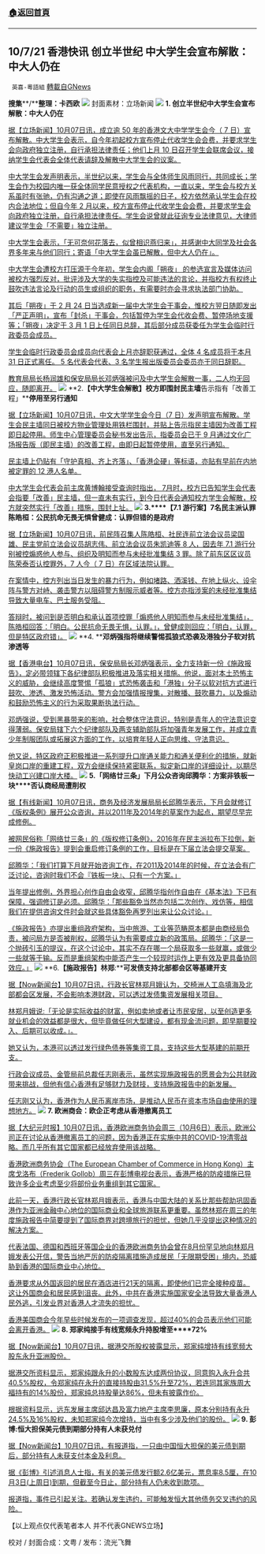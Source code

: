 ###  [:house:返回首頁](https://github.com/ourhimalayas/txt)
---


## 10/7/21 香港快讯 创立半世纪 中大学生会宣布解散：中大人仍在
` 英喜-粵語組` [轉載自GNews](https://gnews.org/zh-hans/1579603/)

**搜集****/****整理：卡西欧**
![](https://assets.gnews.org/wp-content/uploads/2021/10/1007fenmian.jpg)
封面素材：立场新闻
![](https://assets.gnews.org/wp-content/uploads/2021/10/Screen-Shot-2021-10-07-at-11.12.43-AM.png)
**1. ****创立半世纪****中大学生会宣布解散：中大人仍在**

[据【立场新闻】10月07日讯，成立逾 50 年的香港文大中学学生会今（ 7 日）宣布解散。中大学生会表示，自今年初起校方宣布停止代收学生会会费，并要求学生会向政府独立注册，自行承担法律责任；他们上月 10 日召开学生会联席会议，接纳学生会代表会全体代表请辞及解散中大学生会的议案。](https://www.thestandnews.com/society/創立半世紀-中大學生會宣布解散中大人仍在)

[中大学生会发声明表示，半世纪以来，学生会与全体师生风雨同行，共同成长；学生会作为校园内唯一获全体同学民意授权之代表机构，一直以来，学生会与校方关系虽时有张驰，仍有沟通之道；即使在风雨飘摇的日子，校方依然承认学生会在校内合法地位；但自今年 2 月以来，校方宣布停止代收学生会会费，并要求学生会向政府独立注册，自行承担法律责任。学生会说曾就此征询专业法律意见，大律师建议学生会「不需要」独立注册。](https://www.thestandnews.com/society/創立半世紀-中大學生會宣布解散中大人仍在)

[中大学生会表示，「无可奈何花落去，似曾相识燕归来」，并感谢中大同学及社会各界多年来与他们同行；寄语「中大学生会虽已解散，但中大人仍在」。](https://www.thestandnews.com/society/創立半世紀-中大學生會宣布解散中大人仍在)

[中大学生会遭校方打压源于今年初，学生会内阁「朔夜」 的参选宣言及媒体访问被校方强烈反对，批评涉及大学的失实指控及可能违法的言论，并指校方有权终止鼓吹违法言论及行动的员生或组织的职务，有需要时亦会寻求执法部门协助。](https://www.thestandnews.com/society/創立半世紀-中大學生會宣布解散中大人仍在)

[其后「朔夜」于 2 月 24 日当选成新一届中大学生会干事会，惟校方翌日随即发出「严正声明」，宣布「封杀」干事会，包括暂停为学生会代收会费、暂停场地支援等；「朔夜」决定于 3 月 1 日上任同日总辞，其后部分成员获委任为学生会临时行政委员会成员。](https://www.thestandnews.com/society/創立半世紀-中大學生會宣布解散中大人仍在)

[学生会临时行政委员会成员向代表会上月亦辞职获通过，全体 4 名成员将于本月 31 日正式离任。 5 名代表会代表、3 名学生报出版委员会委员亦于同日辞职。](https://www.thestandnews.com/society/創立半世紀-中大學生會宣布解散中大人仍在)

[教育局局长杨润雄和保安局局长邓炳强被问及中大学生会解散一事，二人均无回应，随即离开。](https://www.thestandnews.com/society/創立半世紀-中大學生會宣布解散中大人仍在)
![](https://assets.gnews.org/wp-content/uploads/2021/10/Screen-Shot-2021-10-07-at-11.12.55-AM.png)
**2.****【中大学生会解散】校方即围封民主墙****告示指有「改善工程」****停用至另行通知**

[据【立场新闻】10月07日讯，中文大学学生会今日（7 日）发声明宣布解散。学生会民主墙同日被校方物业管理处用铁栏围封，并贴上告示指民主墙因为改善工程即日起停用。师生中心管理委员会秘书发出告示，指委员会已于 9 月通过文化广场报告版（即民主墙）的改善工程，由即日起暂停使用，直至另行通知。](https://www.thestandnews.com/politics/中大學生會解散校方即圍封民主牆-告示指有改善工程-停用至另行通知)

[民主墙上仍贴有「守护真相、齐上齐落」、「香港企硬」等标语，亦贴有早前在内地被定罪的 12 港人名单。](https://www.thestandnews.com/politics/中大學生會解散校方即圍封民主牆-告示指有改善工程-停用至另行通知)

[中大学生会代表会前主席黄博翰接受查询时指出， 7月时，校方已告知学生会代表会指要「改善」民主墙，但一直未有实行，到今日代表会通知校方学生会解散，校方就突然实行「改善」措施，围封上址。](https://www.thestandnews.com/politics/中大學生會解散校方即圍封民主牆-告示指有改善工程-停用至另行通知)
![](https://assets.gnews.org/wp-content/uploads/2021/10/Screen-Shot-2021-10-07-at-11.13.07-AM.png)
**3.****【****7.1 ****游行案】****7****名民主派认罪****陈皓桓：公民抗命无畏无惧****曾健成：认罪但错的是政府**

[据【立场新闻】10月07日讯，前民阵召集人陈皓桓、社民连前立法会议员梁国雄、民主党前立法会议员胡志伟、前立法会议员朱凯迪等 8 人，因去年 7.1 游行分别被控煽惑他人参与、组织及明知而参与未经批准集结 3 罪。除了前东区区议员陈荣泰否认控罪外，7 人今（ 7 日）在区域法院认罪。](https://www.thestandnews.com/court/71-遊行案7-民主派認罪-陳皓桓公民抗命無畏無懼-曾健成認罪但錯的是政府)

[在案情中，控方列出当日发生的暴力行为，例如堵路、洒溪钱、在地上纵火、设伞阵与警方对峙、袭击警方以阻碍警方制服示威者等。控方亦指涉案的未经批准集结导致大量电车、巴士服务受阻。](https://www.thestandnews.com/court/71-遊行案7-民主派認罪-陳皓桓公民抗命無畏無懼-曾健成認罪但錯的是政府)

[答辩时，被问到是否明白和承认首项控罪「煽惑他人明知而参与未经批准集结」，陈皓桓回答：「明白。公民抗命无畏无惧，认罪。」，曾健成则回应：「明白，认罪，但是特区政府错」。](https://www.thestandnews.com/court/71-遊行案7-民主派認罪-陳皓桓公民抗命無畏無懼-曾健成認罪但錯的是政府)
![](https://assets.gnews.org/wp-content/uploads/2021/10/Screen-Shot-2021-10-07-at-11.13.16-AM.png)
**4. ****邓炳强指将继续警惕孤狼式恐袭及港独分子软对抗渗透等**

[据【香港电台】10月07日讯，保安局局长邓炳强表示，全力支持新一份《施政报告》，定必带领辖下各纪律部队积极推进及落实相关措施。他说，面对本土恐怖主义的威胁，会继续高度警惕「孤狼」式恐怖袭击和「港独」分子以软对抗方式进行鼓吹、渗透、激发恐怖活动。警方会加强情报搜集，对散播、鼓吹暴力，以及煽动和鼓励恐怖主义的行为采取果断执法行动。](https://news.rthk.hk/rthk/ch/component/k2/1613944-20211007.htm)

[邓炳强说，受到黑暴带来的影响，社会整体守法意识，特别是青年人的守法意识变得薄弱。保安局辖下六个纪律部队及两支辅助部队将加强青年发展工作，并成立青少年制服团队或拓展这方面的工作，以培育年轻人正向思维、守法意识。](https://news.rthk.hk/rthk/ch/component/k2/1613944-20211007.htm)

[他又说，特区政府正积极推进一系列提升口岸通关能力和通关便利化的措施，就新皇岗口岸的重建工程，双方会继续保持紧密联系，拟定新口岸的详细设计，以期尽快动工兴建口岸大楼。](https://news.rthk.hk/rthk/ch/component/k2/1613944-20211007.htm)
![](https://assets.gnews.org/wp-content/uploads/2021/10/Screen-Shot-2021-10-07-at-11.13.28-AM.png)
**5.****「网络廿三条」下月公众咨询****邱腾华：方案非铁板一块****否认商经局遭削权**

[据【有线新闻】10月07日讯，商务及经济发展局局长邱腾华表示，下月会就修订《版权条例》展开公众咨询，并以2011年及2014年的草案作为起点，期望尽早完成修例。](http://cablenews.i-cable.com/ci/news/article/37/769240)

[被网民俗称「网络廿三条」的《版权修订条例》，2016年在民主派拉布下拉倒，新一份《施政报告》提到会重启修订条例的工作，目标是在下届立法会提交草案。](http://cablenews.i-cable.com/ci/news/article/37/769240)

[邱腾华：「我们打算下月就开始咨询工作，在2011及2014年的时候，在立法会有广泛讨论，咨询时我们不会『铁板一块』、只有一个方案。」](http://cablenews.i-cable.com/ci/news/article/37/769240)

[当年提出修例，外界担心创作自由会收窄，邱腾华指创作自由在《基本法》下已有保障，强调修订是必须。邱腾华：「那些豁免当然亦包括二次创作、戏仿等，相信我们在提供咨询文件时会就这些具体豁免再罗列出来让公众讨论。」](http://cablenews.i-cable.com/ci/news/article/37/769240)

[《施政报告》亦提出重组政府架构，当中旅游、工业等范畴原本都是由商经局负责，被问局方是否被削权，邱腾华认为有需要成立新的政策局。邱腾华：「这是一个抛砖引玉的提议，在这个讨论中，其实不存在哪一个局获取多一些就赢，或做少一些就等于输。反而是重组架构中能否产生一个较现时运作上更有效及更具备协同效应。」](http://cablenews.i-cable.com/ci/news/article/37/769240)
![](https://assets.gnews.org/wp-content/uploads/2021/10/Screen-Shot-2021-10-07-at-11.13.36-AM.png)
**6.****【施政报告】林郑****:****可发债支持北部都会区等基建开支**

[据【Now新闻台】10月07日讯，行政长官林郑月娥认为，交椅洲人工岛填海及北部都会区发展，不会影响本港财政，可以透过发债集资发展相关项目。](https://news.now.com/home/finance/player?newsId=452369)

[林郑月娥说:「无论是实际收益的财富，例如卖地或者让市民安居，以至创造更多就业机会的效益都是很大，但毕竟做任何大型建设，都有现金流问题，即早期要投入、后期可以收成。」。](https://news.now.com/home/finance/player?newsId=452369)

[她又认为，本港可以透过发行绿色债券等集资工具，支持这些大型基建的前期开支。](https://news.now.com/home/finance/player?newsId=452369)

[行政会议成员、金管局前总裁任志刚表示，虽然实现施政报告的愿景会为公共财政带来挑战，但他有信心香港有足够财力及财技，支持施政报告中的新发展。](https://news.now.com/home/finance/player?newsId=452369)

[任志刚又认为，香港作为人民币离岸市场，是推动人民币在资本市场自由使用的理想地方。](https://news.now.com/home/finance/player?newsId=452369)
![](https://assets.gnews.org/wp-content/uploads/2021/10/Screen-Shot-2021-10-07-at-11.13.45-AM.png)
**7. ****欧洲商会：欧企正考****虑从香港撤离员工**

[据【大纪元时报】10月07日讯，香港欧洲商务协会周三（10月6日）表示，欧洲公司正在讨论从香港撤离员工的问题，因为香港正在实施中共的COVID-19清零战略。而几乎所有其它国家都已经放弃使用该战略。](https://hk.epochtimes.com/news/2021-10-07/12100772)

[香港欧洲商务协会（The European Chamber of Commerce in Hong Kong）主席戈洛布（Frederik Gollob）周三在彭博电视台表示，香港严格的防疫措施已导致许多企业考虑至少将部份业务重组到其它国家。](https://hk.epochtimes.com/news/2021-10-07/12100772)

[此前一天，香港行政长官林郑月娥表示，香港与中国大陆的关系比那些帮助巩固香港作为亚洲金融中心地位的国际商业和全球旅游联系更重要。虽然林郑在周三的年度施政报告中简要提到了国际商界对跨境旅行的担忧，但她几乎没提出这种情况的解决方案。](https://hk.epochtimes.com/news/2021-10-07/12100772)

[代表法国、德国和西班牙等国企业的香港欧洲商务协会曾在8月份罕见地向林郑月娥发表公开信，警告当地严厉的防疫隔离措施造成居民「无限期受困」境内，恐威胁到香港的国际商业中心地位。](https://hk.epochtimes.com/news/2021-10-07/12100772)

[香港要求从外国返回的居民在酒店进行21天的隔离，即使他们已完全接种疫苗。这让外国商会和居民感到沮丧。此外，中共在香港实施国家安全法导致大量香港人民外逃，引发业界对香港人才流失的担忧。](https://hk.epochtimes.com/news/2021-10-07/12100772)

[香港美国商会今年早些时候发布的一项调查发现，超过40%的会员表示他们可能会离开香港。](https://hk.epochtimes.com/news/2021-10-07/12100772)
![](https://assets.gnews.org/wp-content/uploads/2021/10/Screen-Shot-2021-10-07-at-11.13.57-AM.png)
**8. ****郑家纯接手有线宽频****永升持股增至****72%**

[据【Now新闻台】10月07日讯，据港交所股权披露显示，郑家纯增持有线宽频大股东永升亚洲股份。](https://news.now.com/home/finance/player?newsId=452420)

[据港交所资料显示，郑家纯跟永升的小数股东达成两份协议，同意购入永升合共40.5%股权，令郑家纯在永升的直接持股由31.5%升至72%，若连同其家族周大福持有的14%股份，郑家纯总持股量达86%，但未有披露作价。](https://news.now.com/home/finance/player?newsId=452420)

[根据资料显示，远东发展主席邱达昌及富力地产主席李思廉，原本分别持有永升24.5%及16%股权，未知郑家纯今次增持，当中有多少涉及他们的股份。](https://news.now.com/home/finance/player?newsId=452420)
![](https://assets.gnews.org/wp-content/uploads/2021/10/Screen-Shot-2021-10-07-at-11.14.10-AM.png)
**9. ****彭博****:****恒大担保美元债到期****部分持有人未获兑付**

[据【Now新闻台】10月07日讯，有报道指，一只由中国恒大担保的美元债到期后，部分持有人未获支付本金及利息。](https://news.now.com/home/finance/player?newsId=452422)

[据《彭博》引述消息人士指，有关的美元债发行额2.6亿美元，票息率8.5厘，在10月3日(上周日)到期，但截至今日止，部分持有人仍未收到款项。](https://news.now.com/home/finance/player?newsId=452422)

[报道指，事件已引起关注。若确认发生违约，可能触发恒大其他债务交叉违约的风险。](https://news.now.com/home/finance/player?newsId=452422)

【以上观点仅代表笔者本人 并不代表GNEWS立场】

校对 / 封面合成：文粤 / 发布：流光飞舞
